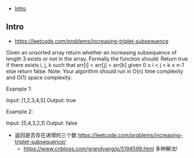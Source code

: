 - [Intro](#intro)

## Intro

- https://leetcode.com/problems/increasing-triplet-subsequence

Given an unsorted array return whether an increasing subsequence of length 3 exists or not in the array.
Formally the function should:
Return true if there exists i, j, k 
such that arr[i] < arr[j] < arr[k] given 0 ≤ i < j < k ≤ n-1 else return false.
Note: Your algorithm should run in O(n) time complexity and O(1) space complexity.

Example 1:

Input: [1,2,3,4,5]
Output: true


Example 2:

Input: [5,4,3,2,1]
Output: false


- 返回是否存在递增的三个数 https://leetcode.com/problems/increasing-triplet-subsequence/ 
  - https://www.cnblogs.com/grandyang/p/5194599.html 多种解法!


